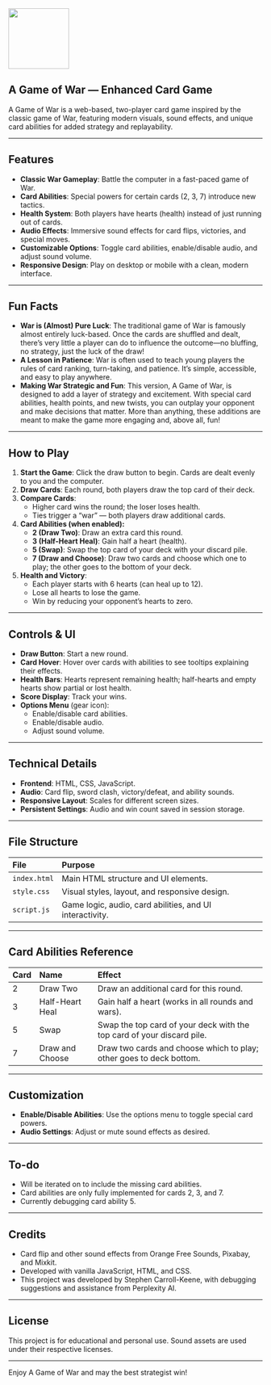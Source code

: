 <img src="https://r2cdn.perplexity.ai/pplx-full-logo-primary-dark%402x.png" class="logo" width="120"/>

## A Game of War — Enhanced Card Game

A Game of War is a web-based, two-player card game inspired by the classic game of War, featuring modern visuals, sound effects, and unique card abilities for added strategy and replayability.

---

## Features

- **Classic War Gameplay**: Battle the computer in a fast-paced game of War.
- **Card Abilities**: Special powers for certain cards (2, 3, 7) introduce new tactics.
- **Health System**: Both players have hearts (health) instead of just running out of cards.
- **Audio Effects**: Immersive sound effects for card flips, victories, and special moves.
- **Customizable Options**: Toggle card abilities, enable/disable audio, and adjust sound volume.
- **Responsive Design**: Play on desktop or mobile with a clean, modern interface.

---

## Fun Facts

- **War is (Almost) Pure Luck**: The traditional game of War is famously almost entirely luck-based. Once the cards are shuffled and dealt, there’s very little a player can do to influence the outcome—no bluffing, no strategy, just the luck of the draw!
- **A Lesson in Patience**: War is often used to teach young players the rules of card ranking, turn-taking, and patience. It’s simple, accessible, and easy to play anywhere.
- **Making War Strategic and Fun**: This version, A Game of War, is designed to add a layer of strategy and excitement. With special card abilities, health points, and new twists, you can outplay your opponent and make decisions that matter. More than anything, these additions are meant to make the game more engaging and, above all, fun!

---

## How to Play

1. **Start the Game**: Click the draw button to begin. Cards are dealt evenly to you and the computer.
2. **Draw Cards**: Each round, both players draw the top card of their deck.
3. **Compare Cards**:
    - Higher card wins the round; the loser loses health.
    - Ties trigger a “war” — both players draw additional cards.
4. **Card Abilities (when enabled):**
    - **2 (Draw Two)**: Draw an extra card this round.
    - **3 (Half-Heart Heal)**: Gain half a heart (health).
    - **5 (Swap)**: Swap the top card of your deck with your discard pile.
    - **7 (Draw and Choose)**: Draw two cards and choose which one to play; the other goes to the bottom of your deck.
5. **Health and Victory**:
    - Each player starts with 6 hearts (can heal up to 12).
    - Lose all hearts to lose the game.
    - Win by reducing your opponent’s hearts to zero.

---

## Controls \& UI

- **Draw Button**: Start a new round.
- **Card Hover**: Hover over cards with abilities to see tooltips explaining their effects.
- **Health Bars**: Hearts represent remaining health; half-hearts and empty hearts show partial or lost health.
- **Score Display**: Track your wins.
- **Options Menu** (gear icon):
    - Enable/disable card abilities.
    - Enable/disable audio.
    - Adjust sound volume.

---

## Technical Details

- **Frontend**: HTML, CSS, JavaScript.
- **Audio**: Card flip, sword clash, victory/defeat, and ability sounds.
- **Responsive Layout**: Scales for different screen sizes.
- **Persistent Settings**: Audio and win count saved in session storage.

---

## File Structure

| File | Purpose |
| :-- | :-- |
| `index.html` | Main HTML structure and UI elements. |
| `style.css` | Visual styles, layout, and responsive design. |
| `script.js` | Game logic, audio, card abilities, and UI interactivity. |


---

## Card Abilities Reference

| Card | Name | Effect |
| :-- | :-- | :-- |
| 2 | Draw Two | Draw an additional card for this round. |
| 3 | Half-Heart Heal | Gain half a heart (works in all rounds and wars). |
| 5 | Swap | Swap the top card of your deck with the top card of your discard pile. |
| 7 | Draw and Choose | Draw two cards and choose which to play; other goes to deck bottom. |


---

## Customization

- **Enable/Disable Abilities**: Use the options menu to toggle special card powers.
- **Audio Settings**: Adjust or mute sound effects as desired.

---

## To-do

- Will be iterated on to include the missing card abilities.
- Card abilities are only fully implemented for cards 2, 3, and 7.
- Currently debugging card ability 5.

---

## Credits

- Card flip and other sound effects from Orange Free Sounds, Pixabay, and Mixkit.
- Developed with vanilla JavaScript, HTML, and CSS.
- This project was developed by Stephen Carroll-Keene, with debugging suggestions and assistance from Perplexity AI.

---

## License

This project is for educational and personal use. Sound assets are used under their respective licenses.

---

Enjoy A Game of War and may the best strategist win!

